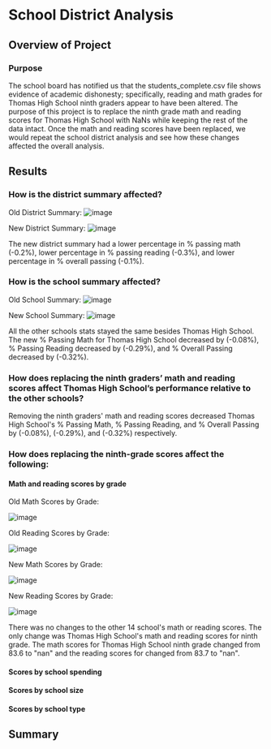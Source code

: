 # School District Analysis

## Overview of Project

### Purpose
The school board has notified us that the students_complete.csv file shows evidence of academic dishonesty; specifically, reading and math grades for Thomas High School ninth graders appear to have been altered. The purpose of this project is to replace the ninth grade math and reading scores for Thomas High School with NaNs while keeping the rest of the data intact. Once the math and reading scores have been replaced, we would repeat the school district analysis and see how these changes affected the overall analysis.

## Results
### How is the district summary affected?
Old District Summary:
![image](https://user-images.githubusercontent.com/92401000/142738766-a7a2a5c4-34a0-4e23-901e-1eaf40025944.png)

New District Summary:
![image](https://user-images.githubusercontent.com/92401000/142738808-b9a38194-a530-48aa-8650-49a6ead99e84.png)

The new district summary had a lower percentage in % passing math (-0.2%), lower percentage in % passing reading (-0.3%), and lower percentage in % overall passing (-0.1%).

### How is the school summary affected?
Old School Summary:
![image](https://user-images.githubusercontent.com/92401000/142738980-9e6f998a-1eb1-496c-9d1f-2d51ddba812c.png)

New School Summary:
![image](https://user-images.githubusercontent.com/92401000/142739007-a6338910-3092-4f40-96ef-6b9be5b67f7d.png)

All the other schools stats stayed the same besides Thomas High School. The new % Passing Math for Thomas High School decreased by (-0.08%), % Passing Reading decreased by (-0.29%), and % Overall Passing decreased by (-0.32%).

### How does replacing the ninth graders’ math and reading scores affect Thomas High School’s performance relative to the other schools?
Removing the ninth graders' math and reading scores decreased Thomas High School's % Passing Math, % Passing Reading, and % Overall Passing by (-0.08%), (-0.29%), and (-0.32%) respectively.

### How does replacing the ninth-grade scores affect the following:
#### Math and reading scores by grade

Old Math Scores by Grade:

![image](https://user-images.githubusercontent.com/92401000/142739628-34469f3d-e6e4-45e5-8a5c-b4464dbfce31.png)

Old Reading Scores by Grade:

![image](https://user-images.githubusercontent.com/92401000/142739645-97ad367c-a366-4c08-89ab-d286a45b5e54.png)

New Math Scores by Grade:

![image](https://user-images.githubusercontent.com/92401000/142739680-93256da1-da81-4903-baa8-b91d1c20e1e4.png)

New Reading Scores by Grade:

![image](https://user-images.githubusercontent.com/92401000/142739701-4833ad2b-212d-4876-99c7-2b53d9354396.png)

There was no changes to the other 14 school's math or reading scores. The only change was Thomas High School's math and reading scores for ninth grade. The math scores for Thomas High School ninth grade changed from 83.6 to "nan" and the reading scores for changed from 83.7 to "nan".

#### Scores by school spending

#### Scores by school size

#### Scores by school type

## Summary
